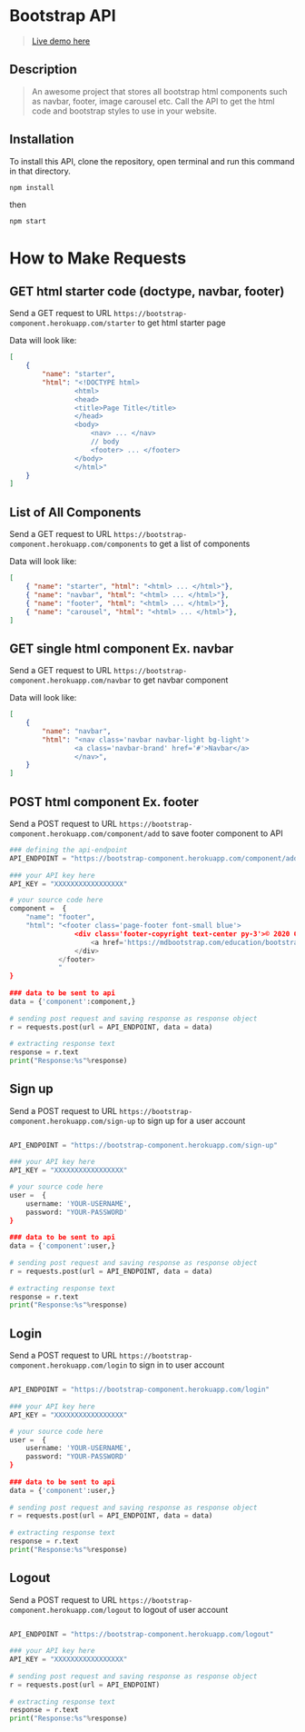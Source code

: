 # Bootstrap API

> [Live demo here](https://bootstrap-component.herokuapp.com/)


## Description

> An awesome project that stores all bootstrap html components such as navbar, footer, image carousel etc. Call the API to get the html code and bootstrap styles to use in your website. 

## Installation

To install this API, clone the repository, open terminal and run this command in that directory. 

``` bash
npm install 
```

then 

``` bash
npm start 
```

# How to Make Requests

## GET html starter code (doctype, navbar, footer)

Send a GET request to URL `https://bootstrap-component.herokuapp.com/starter` to get html starter page 

Data will look like: 

```json
[
    {
        "name": "starter",
        "html": "<!DOCTYPE html>
                <html>
                <head>
                <title>Page Title</title>
                </head>
                <body>
                    <nav> ... </nav>
                    // body
                    <footer> ... </footer>
                </body>
                </html>"
    }
]
```

## List of All Components

Send a GET request to URL `https://bootstrap-component.herokuapp.com/components` to get a list of components

Data will look like: 

```json
[
    { "name": "starter", "html": "<html> ... </html>"},
    { "name": "navbar", "html": "<html> ... </html>"},
    { "name": "footer", "html": "<html> ... </html>"},
    { "name": "carousel", "html": "<html> ... </html>"},
]
```

## GET single html component Ex. navbar

Send a GET request to URL `https://bootstrap-component.herokuapp.com/navbar` to get navbar component 

Data will look like: 

```json
[
    {
        "name": "navbar",
        "html": "<nav class='navbar navbar-light bg-light'>
                <a class='navbar-brand' href='#'>Navbar</a>
                </nav>",
    }
]
```

## POST html component Ex. footer

Send a POST request to URL `https://bootstrap-component.herokuapp.com/component/add` to save footer component to API 


``` py
### defining the api-endpoint  
API_ENDPOINT = "https://bootstrap-component.herokuapp.com/component/add"
  
### your API key here 
API_KEY = "XXXXXXXXXXXXXXXXX"

# your source code here 
component =  {
    "name": "footer",
    "html": "<footer class='page-footer font-small blue'>
                <div class='footer-copyright text-center py-3'>© 2020 Copyright:
                    <a href='https://mdbootstrap.com/education/bootstrap/'> MDBootstrap.com</a>
                </div>
            </footer>
            "
}
  
### data to be sent to api 
data = {'component':component,} 
  
# sending post request and saving response as response object 
r = requests.post(url = API_ENDPOINT, data = data) 
  
# extracting response text  
response = r.text 
print("Response:%s"%response) 


```

## Sign up

Send a POST request to URL `https://bootstrap-component.herokuapp.com/sign-up` to sign up for a user account 

``` py

API_ENDPOINT = "https://bootstrap-component.herokuapp.com/sign-up"
  
### your API key here 
API_KEY = "XXXXXXXXXXXXXXXXX"

# your source code here 
user =  {
    username: 'YOUR-USERNAME',
    password: "YOUR-PASSWORD'
}
  
### data to be sent to api 
data = {'component':user,} 
  
# sending post request and saving response as response object 
r = requests.post(url = API_ENDPOINT, data = data) 
  
# extracting response text  
response = r.text 
print("Response:%s"%response) 

```

## Login

Send a POST request to URL `https://bootstrap-component.herokuapp.com/login` to sign in to user account

``` py

API_ENDPOINT = "https://bootstrap-component.herokuapp.com/login"
  
### your API key here 
API_KEY = "XXXXXXXXXXXXXXXXX"

# your source code here 
user =  {
    username: 'YOUR-USERNAME',
    password: "YOUR-PASSWORD'
}
  
### data to be sent to api 
data = {'component':user,} 
  
# sending post request and saving response as response object 
r = requests.post(url = API_ENDPOINT, data = data) 
  
# extracting response text  
response = r.text 
print("Response:%s"%response) 

```

## Logout

Send a POST request to URL `https://bootstrap-component.herokuapp.com/logout` to logout of user account

``` py

API_ENDPOINT = "https://bootstrap-component.herokuapp.com/logout"
  
### your API key here 
API_KEY = "XXXXXXXXXXXXXXXXX"
  
# sending post request and saving response as response object 
r = requests.post(url = API_ENDPOINT) 
  
# extracting response text  
response = r.text 
print("Response:%s"%response) 